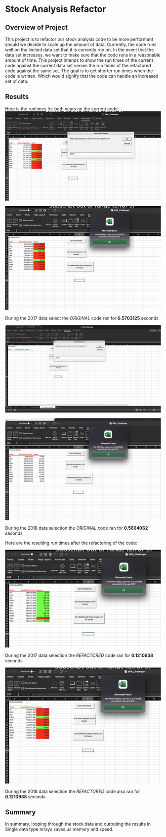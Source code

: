 # Stock Analysis Refactor

## Overview of Project
This project is to refactor our stock analysis code to be more performant should we decide to scale up the amount of data.
Currently, the code runs well on the limited data set that it is currently run on. In the event that the data set increases, we want to make
sure that the code runs in a reasonable amount of time.
This project intends to show the run times of the current code against the current data set verses the run times of the refactored code
against the same set. The goal is to get shorter run times when the code is written. Which would signify that the code can handle
an increased set of data.

## Results
Here is the runtimes for both years on the current code:
![2017 Selection](Resources/2017_selection.png)

![2017 Data runtime from ORIGINAL code](Resources/2017_data_runtime_original_code.png)

During the 2017 data select the *ORIGINAL* code ran for **0.5703125** seconds

![2018 Selection](Resources/2018_selection.png)

![2018 Data runtime from ORIGINAL code](Resources/2018_data_runtime_original_code.png)

During the 2018 data selection the *ORIGINAL* code ran for **0.5664062** seconds

Here are the resulting run times after the refactoring of the code:

![2017 Data runtime from REFACTORED code](Resources/2017_data_runtime_refactored_code.png)

During the 2017 data selection the *REFACTORED* code ran for **0.1210938** seconds

![2018 Data runtime from REFACTORED code](Resources/2018_data_runtime_refactored_code.png)

During the 2018 data selection the *REFACTORED* code also ran for **0.1210938** seconds



## Summary
In summary, looping through the stock data and outputing the results in Single data type arrays saves us memory and speed.
